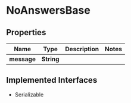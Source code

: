 

# NoAnswersBase


## Properties

Name | Type | Description | Notes
------------ | ------------- | ------------- | -------------
**message** | **String** |  | 


## Implemented Interfaces

* Serializable


